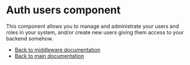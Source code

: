 
# Auth users component

This component allows you to manage and administrate your users and roles in your system, and/or
create new users giving them access to your backend somehow.

* [Back to middleware documentation](/documentation/magic/)
* [Back to main documentation](/documentation/)
